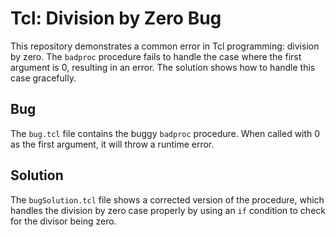 # Tcl: Division by Zero Bug
This repository demonstrates a common error in Tcl programming: division by zero. The `badproc` procedure fails to handle the case where the first argument is 0, resulting in an error.  The solution shows how to handle this case gracefully.

## Bug
The `bug.tcl` file contains the buggy `badproc` procedure. When called with 0 as the first argument, it will throw a runtime error.

## Solution
The `bugSolution.tcl` file shows a corrected version of the procedure, which handles the division by zero case properly by using an `if` condition to check for the divisor being zero.
